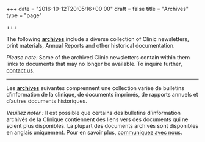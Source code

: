 +++
date = "2016-10-12T20:05:16+00:00"
draft = false
title = "Archives"
type = "page"

+++

The following [**archives**](http://newsletter.workers-safety.ca.s3-website-us-east-1.amazonaws.com/#!/newsletters%2F) include a diverse collection of Clinic newsletters, print materials, Annual Reports and other historical documentation.

_Please note:_ Some of the archived Clinic newsletters contain within them links to documents that may no longer be available. To inquire further, [contact us](/menu/contact/).

***

Les [**archives**](http://newsletter.workers-safety.ca.s3-website-us-east-1.amazonaws.com/#!/newsletters%2F) suivantes comprennent une collection variée de bulletins d’information de la clinique, de documents imprimés, de rapports annuels et d’autres documents historiques.

_Veuillez noter :_ Il est possible que certains des bulletins d’information archivés de la Clinique contiennent des liens vers des documents qui ne soient plus disponibles. La plupart des documents archivés sont disponibles en anglais uniquement. Pour en savoir plus, [communiquez avec nous](/menu/contact/).
